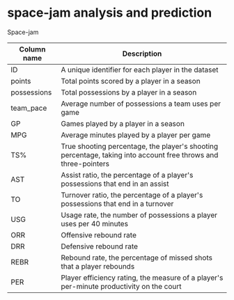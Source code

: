 # space-jam analysis and prediction

Space-jam

| Column name | Description                                                                                                    |
|------------------------------------|------------------------------------|
| ID          | A unique identifier for each player in the dataset                                                             |
| points      | Total points scored by a player in a season                                                                    |
| possessions | Total possessions by a player in a season                                                                      |
| team_pace   | Average number of possessions a team uses per game                                                             |
| GP          | Games played by a player in a season                                                                           |
| MPG         | Average minutes played by a player per game                                                                    |
| TS%         | True shooting percentage, the player's shooting percentage, taking into account free throws and three-pointers |
| AST         | Assist ratio, the percentage of a player's possessions that end in an assist                                   |
| TO          | Turnover ratio, the percentage of a player's possessions that end in a turnover                                |
| USG         | Usage rate, the number of possessions a player uses per 40 minutes                                             |
| ORR         | Offensive rebound rate                                                                                         |
| DRR         | Defensive rebound rate                                                                                         |
| REBR        | Rebound rate, the percentage of missed shots that a player rebounds                                            |
| PER         | Player efficiency rating, the measure of a player's per-minute productivity on the court                       |